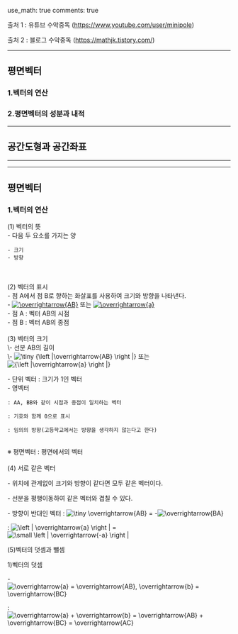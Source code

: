use_math: true 
comments: true

출처 1 : 유튜브 수악중독 (https://www.youtube.com/user/minipole)

출처 2 : 블로그 수악중독 (https://mathjk.tistory.com/)

---

## 평면벡터

### 1.벡터의 연산

### 2.평면벡터의 성분과 내적

---

## 공간도형과 공간좌표

---



---

## 평면벡터

### 1.벡터의 연산
(1) 벡터의 뜻
</br>
\- 다음 두 요소를 가지는 양

    - 크기
    - 방향
</br>
</br>
(2) 벡터의 표시
</br>
- 점 A에서 점 B로 향하는 화살표를 사용하여 크기와 방향을 나타낸다.
</br>
- <a href="https://www.codecogs.com/eqnedit.php?latex=\overrightarrow{AB}" target="_blank"><img src="https://latex.codecogs.com/svg.latex?\overrightarrow{AB}" title="\overrightarrow{AB}" /></a> 또는 <a href="https://www.codecogs.com/eqnedit.php?latex=\overrightarrow{a}" target="_blank"><img src="https://latex.codecogs.com/svg.latex?\overrightarrow{a}" title="\overrightarrow{a}" /></a>
</br>
- 점 A : 벡터 AB의 시점
</br>
- 점 B : 벡터 AB의 종점
</br>
</br>
(3) 벡터의 크기
</br>
\- 선분 AB의 길이
</br>
\- <img src="https://latex.codecogs.com/svg.latex?\tiny&space;{\left&space;|\overrightarrow{AB}&space;\right&space;|}" title="\tiny {\left |\overrightarrow{AB} \right |}" /> 또는 <img src="https://latex.codecogs.com/svg.latex?{\left&space;|\overrightarrow{a}&space;\right&space;|}" title="{\left |\overrightarrow{a} \right |}" />
</br>

\- 단위 벡터 : 크기가 1인 벡터
</br>
\- 영벡터

    : AA, BB와 같이 시점과 종점이 일치하는 벡터

    : 기호와 함께 0으로 표시
   
    : 임의의 방향(고등학교에서는 방향을 생각하지 않는다고 한다)
</br>
※ 평면벡터 : 평면에서의 벡터
</br>
</br>
(4) 서로 같은 벡터

\- 위치에 관계없이 크기와 방향이 같다면 모두 같은 벡터이다.

\- 선분을 평행이동하여 같은 벡터와 겹칠 수 있다.

\- 방향이 반대인 벡터
: <img src="https://latex.codecogs.com/svg.latex?\overrightarrow{AB}" title="\tiny \overrightarrow{AB}" /> = -<img src="https://latex.codecogs.com/svg.latex?\overrightarrow{BA}" title="\overrightarrow{BA}" />

: <img src="https://latex.codecogs.com/svg.latex?\left&space;|&space;\overrightarrow{a}&space;\right&space;|" title="\left | \overrightarrow{a} \right |" /> = <img src="https://latex.codecogs.com/svg.latex?\small&space;\left&space;|&space;\overrightarrow{-a}&space;\right&space;|" title="\small \left | \overrightarrow{-a} \right |" />


(5)벡터의 덧셈과 뺄셈

1)벡터의 덧셈

\- <img src="https://latex.codecogs.com/svg.latex?\overrightarrow{a}&space;=&space;\overrightarrow{AB},&space;\overrightarrow{b}&space;=&space;\overrightarrow{BC}" title="\overrightarrow{a} = \overrightarrow{AB}, \overrightarrow{b} = \overrightarrow{BC}" />

\: <img src="https://latex.codecogs.com/svg.latex?\overrightarrow{a}&space;&plus;&space;\overrightarrow{b}&space;=&space;\overrightarrow{AB}&space;&plus;&space;\overrightarrow{BC}&space;=&space;\overrightarrow{AC}" title="\overrightarrow{a} + \overrightarrow{b} = \overrightarrow{AB} + \overrightarrow{BC} = \overrightarrow{AC}" />

